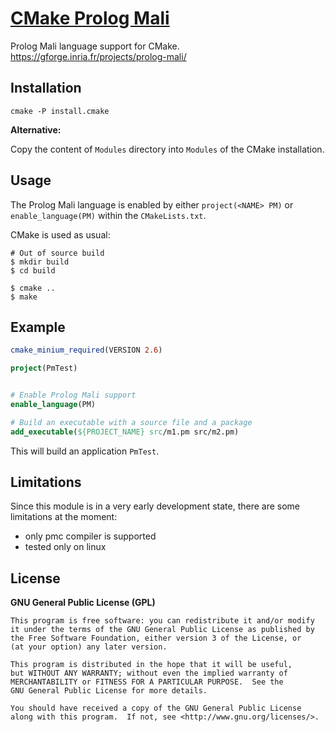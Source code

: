 # [CMake Prolog Mali](https://github.com/kwon-young/cmake-pm)

Prolog Mali language support for CMake.
https://gforge.inria.fr/projects/prolog-mali/

## Installation

```
cmake -P install.cmake
```

**Alternative:**

Copy the content of `Modules` directory into `Modules` of the CMake installation.


## Usage

The Prolog Mali language is enabled by either `project(<NAME> PM)` or `enable_language(PM)` within the `CMakeLists.txt`.

CMake is used as usual:

```
# Out of source build
$ mkdir build
$ cd build

$ cmake ..
$ make
```

## Example

```cmake
cmake_minium_required(VERSION 2.6)

project(PmTest)


# Enable Prolog Mali support
enable_language(PM)

# Build an executable with a source file and a package
add_executable(${PROJECT_NAME} src/m1.pm src/m2.pm)

```

This will build an application `PmTest`.


## Limitations

Since this module is in a very early development state, there are some limitations at the moment:

 - only pmc compiler is supported
 - tested only on linux


## License

**GNU General Public License (GPL)**

    This program is free software: you can redistribute it and/or modify
    it under the terms of the GNU General Public License as published by
    the Free Software Foundation, either version 3 of the License, or
    (at your option) any later version.

    This program is distributed in the hope that it will be useful,
    but WITHOUT ANY WARRANTY; without even the implied warranty of
    MERCHANTABILITY or FITNESS FOR A PARTICULAR PURPOSE.  See the
    GNU General Public License for more details.

    You should have received a copy of the GNU General Public License
    along with this program.  If not, see <http://www.gnu.org/licenses/>.
